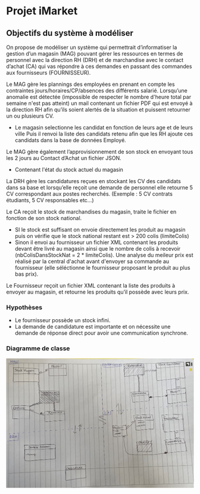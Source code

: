 # Projet iMarket

## Objectifs du système à modéliser


On propose de modéliser un système qui permettrait d’informatiser la gestion d’un magasin (MAG) pouvant gérer les ressources en termes de personnel avec la direction RH (DRH) et de marchandise avec le contact d’achat (CA) qui vas répondre à ces demandes en passant des commandes aux fournisseurs (FOURNISSEUR).

Le MAG gère les plannings des employées en prenant en compte les contraintes jours/horaires/CP/absences des différents salarié.  Lorsqu’une anomalie est détectée (impossible de respecter le nombre d'heure total par semaine n'est pas atteint) un mail contenant un fichier PDF qui est envoyé à la direction RH afin qu’ils soient alertés de la situation et puissent retourner un ou plusieurs CV. 
- Le magasin selectionne les candidat en fonction de leurs age et de leurs ville 
Puis il renvoi la liste des candidats retenu afin que les RH ajoute ces candidats dans la base de données Employé.

Le MAG gère également l’approvisionnement de son stock en envoyant tous les 2 jours au Contact d’Achat un fichier JSON.
-	Contenant l'état du stock actuel du magasin 
     

La DRH gère les candidatures reçues en stockant les CV des candidats dans sa base et lorsqu’elle reçoit une demande de personnel elle retourne 5 CV correspondant aux postes recherchés. (Exemple : 5 CV contrats étudiants, 5 CV responsables etc…)

Le CA reçoit le stock de marchandises du magasin, traite le fichier en fonction de son stock national.
-	SI le stock est suffisant on envoie directement les produit au magasin puis on vérifie que le stock national restant est > 200 colis (limiteColis)
-	Sinon il envoi au fournisseur un fichier XML contenant les produits devant être livré au magasin ainsi que le nombre de colis à recevoir (nbColisDansStockNat = 2 * limiteColis). Une analyse du meileur prix est réalisé par la central d'achat avant d'envoyer sa commande au fournisseur (elle séléctionne le fournisseur proposant le produit au plus bas prix).

Le Fournisseur reçoit un fichier XML contenant la liste des produits à envoyer au magasin, et retourne les produits qu’il possède avec leurs prix.


### Hypothèses

-	Le fournisseur possède un stock infini.
-	La demande de candidature est importante et on nécessite une demande de réponse direct pour avoir une communication synchrone.

### Diagramme de classe

![Séparation en 4 microservices](diagramme_classe_init.jpg)
